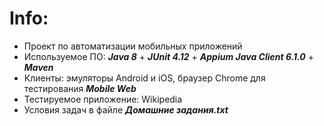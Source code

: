 # Info:
- Проект по автоматизации мобильных приложений
- Используемое ПО: ***Java 8*** + ***JUnit 4.12*** + ***Appium Java Client 6.1.0*** + ***Maven***
- Клиенты: эмуляторы Android и iOS, браузер Chrome для тестирования ***Mobile Web***
- Тестируемое приложение: Wikipedia
- Условия задач в файле ***Домашние задания.txt***
